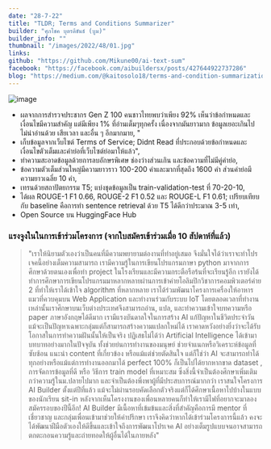 ```yaml
---
date: "28-7-22"
title: "TLDR; Terms and Conditions Summarizer"
builder: "ศุภโชค บุตรดีขันธ์ (บูม)"
builder_info: ""
thumbnail: "/images/2022/48/01.jpg"
links:
github: "https://github.com/Mikune00/ai-text-sum"
facebook: "https://facebook.com/aibuildersx/posts/427644922737286"
blog: "https://medium.com/@kaitosolo18/terms-and-condition-summarization-d7f0680f752b"
---
```


![image](/images/2022/48/01.jpg)

- ผลจากการสำรวจประชากร Gen Z 100 คนชาวไทยพบว่าเพียง 92% เห็นว่าข้อกำหนดและเงื่อนไขมีความสำคัญ แต่มีเพียง 1% ที่อ่านเต็มๆทุกครั้ง เนื่องจากมันยาวมาก ข้อมูลเยอะเกินไป ไม่น่าอ่านด้วย เสียเวลา และอื่น ๆ อีกมากมาย, "
- เก็บข้อมูลจากเว็บไซต์ Terms of Service; Didnt Read ที่ประกอบด้วยข้อกำหนดและเงื่อนไขตัวเต็มและคำย่อที่เว็บไซต์ย่อมาให้แล้ว",
- ทำความสะอาดข้อมูลด้วยการลบอักษรพิเศษ ช่องว่างส่วนเกิน และข้อความที่ไม่มีคู่คำย่อ,
- ข้อความตัวเต็มส่วนใหญ่มีความยาวราว 100-200 คำและมากที่สุดถึง 1600 คำ ส่วนคำย่อมีความยาวเฉลี่ย 10 คำ,
- เทรนด้วยสถาปัตยกรรม T5; แบ่งชุดข้อมูลเป็น train-validation-test ที่ 70-20-10,
- ได้ผล ROUGE-1 F1 0.66, ROUGE-2 F1 0.52 และ ROUGE-L F1 0.61; เปรียบเทียบกับ baseline คือการทำ sentence retrieval ด้วย T5 ได้ดีกว่าประมาณ 3-5 เท่า,
- Open Source บน HuggingFace Hub

### แรงจูงในในการเข้าร่วมโครงการ (จากใบสมัครเข้าร่วมเมื่อ 10 สัปดาห์ที่แล้ว)

> "เราให้นิยามตัวเองว่าเป็นคนที่มีความพยายามต่องานที่ทำอยู่เสมอ จึงมั่นใจได้ว่าเราจะทำโปรเจคนี้อย่างเต็มความสามารถ เรามีความรู้ในการเขียนโปรแกรมภาษา python มาจากการศึกษาด้วยตนเองเพื่อทำ project ในโรงเรียนและมีความกระตือรือร้นที่จะเรียนรู้อีก เรายังได้ทำการศึกษาการเขียนโปรแกรมมาหลากหลายผ่านการเข้าค่ายโอลิมปิกวิชาการคอมพิวเตอร์ค่าย 2 ที่ทำให้เราได้เข้าใจ algorithm ที่หลากหลาย เราได้ร่วมพัฒนาโครงการเครื่องให้อาหารแมวที่ควบคุมบน Web Application และทำงานร่วมกับระบบ IoT โดยตลอดเวลาที่ทำงานเหล่านั้นเราศึกษาบนเว็บต่างประเทศจึงสามารถอ่าน, แปล, และทำความเข้าใจบทความหรือ paper ภาษาอังกฤษได้ดีมาก เรามีแรงบันดาลใจในการสร้าง AI แก้ปัญหาในชีวิตประจำวัน แม้จะเป็นปัญหาเฉพาะกลุ่มแต่ก็สามารถสร้างความแปลกใหม่ได้ เราคาดหวังอย่างยิ่งว่าจะได้รับโอกาสในการทำความฝันนั้นให้เป็นจริง  ปฏิเสธไม่ได้ว่า Artificial Intelligence ได้เข้ามาบทบาทอย่างมากในปัจจุบัน ทั้งช่วยย่นการทำงานของมนุษย์ ช่วยจำแนกหรือวิเคราะห์ข้อมูลที่ซับซ้อน แนะนำ content ที่เกี่ยวข้อง หรือแม้แต่ช่วยตัดสินใจ แต่ก็ใช่ว่า AI จะสามารถทำได้ทุกอย่างหรือแม้แต่การทำงานออกมาได้ perfect 100% ก็เป็นไปได้ยากหากขาด dataset , การจัดการข้อมูลที่ดี หรือ วิธีการ train model ที่เหมาะสม ซึ่งสิ่งนี้จำเป็นต้องศึกษาเพิ่มเติมกว่าความรู้ในม.ปลายไปมาก และจำเป็นต้องพึ่งพาผู้ที่มีประสบการณ์มากกว่า  เราสนใจโครงการ AI Builder ตั้งแต่ปีที่แล้ว แม้จะไม่ผ่านรอบคัดเลือกตัวจริงแต่ก็ได้ศึกษาเนื้อหาไปบ้างในแบบของนักเรียน sit-in หลังจากเห็นโครงงานของเพื่อนหลายคนก็ทำให้เรามีไฟที่อยากจะมาลองสมัครรอบของปีนี้อีก! AI Builder มีเนื้อหาที่เข้มข้นและสิ่งที่สำคัญคือการมี mentor ที่เชี่ยวชาญ และกลุ่มเพื่อนเข้ามาช่วยให้คำปรึกษา เราจึงคิดว่าหากได้เข้าร่วมโครงการนี้แล้ว คงจะได้พัฒนาฝีมือตัวเองให้ดีขึ้นและเข้าใจถึงการพัฒนาโปรเจค AI อย่างเต็มรูปแบบจนอาจสามารถตกตะกอนความรู้และถ่ายทอดให้ผู้อื่นได้ในภายหลัง"